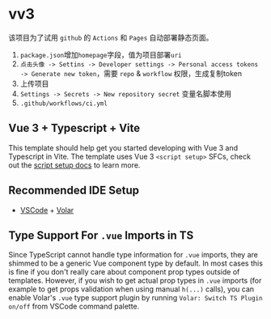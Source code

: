# vv3

该项目为了试用 `github` 的 `Actions` 和 `Pages` 自动部署静态页面。  

1. `package.json`增加`homepage`字段，值为项目部署`uri`
2. `点击头像 -> Settins -> Developer settings -> Personal access tokens -> Generate new token`，需要 `repo` & `workflow` 权限，生成复制token
3. 上传项目
4. `Settings -> Secrets -> New repository secret` 变量名脚本使用
5. `.github/workflows/ci.yml`

## Vue 3 + Typescript + Vite

This template should help get you started developing with Vue 3 and Typescript in Vite. The template uses Vue 3 `<script setup>` SFCs, check out the [script setup docs](https://v3.vuejs.org/api/sfc-script-setup.html#sfc-script-setup) to learn more.

## Recommended IDE Setup

* [VSCode](https://code.visualstudio.com/) + [Volar](https://marketplace.visualstudio.com/items?itemName=johnsoncodehk.volar)

## Type Support For `.vue` Imports in TS

Since TypeScript cannot handle type information for `.vue` imports, they are shimmed to be a generic Vue component type by default. In most cases this is fine if you don't really care about component prop types outside of templates. However, if you wish to get actual prop types in `.vue` imports (for example to get props validation when using manual `h(...)` calls), you can enable Volar's `.vue` type support plugin by running `Volar: Switch TS Plugin on/off` from VSCode command palette.
